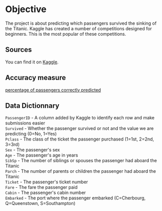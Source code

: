 
# Objective

The project is about predicting which passengers survived the sinking of the Titanic. Kaggle has created a number of competitions designed for beginners. This is the most popular of these competitions.

## Sources 

You can find it on [Kaggle](https://www.kaggle.com/c/titanic/data).


## Accuracy measure 
[percentage of passengers correctly predicted](https://www.kaggle.com/c/titanic#evaluation)

## Data Dictionnary

`PassengerID` - A column added by Kaggle to identify each row and make submissions easier  
`Survived` - Whether the passenger survived or not and the value we are predicting (0=No, 1=Yes)        
`Pclass` - The class of the ticket the passenger purchased (1=1st, 2=2nd, 3=3rd)      
`Sex` - The passenger's sex  
`Age` - The passenger's age in years    
`SibSp` - The number of siblings or spouses the passenger had aboard the Titanic  
`Parch` - The number of parents or children the passenger had aboard the Titanic  
`Ticket` - The passenger's ticket number  
`Fare` - The fare the passenger paid  
`Cabin` - The passenger's cabin number  
`Embarked` - The port where the passenger embarked (C=Cherbourg, Q=Queenstown, S=Southampton)  
